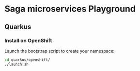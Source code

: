 Saga microservices Playground
=============================

## Quarkus

### Install on OpenShift

Launch the bootstrap script to create your namespace:

```bash
cd quarkus/openshift/
./launch.sh
```
